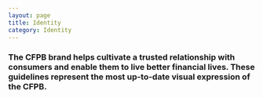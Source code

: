 ```yaml
---
layout: page
title: Identity
category: Identity
---
```


### The CFPB brand helps cultivate a trusted relationship with consumers and enable them to live better financial lives. These guidelines represent the most up-to-date visual expression of the CFPB.

